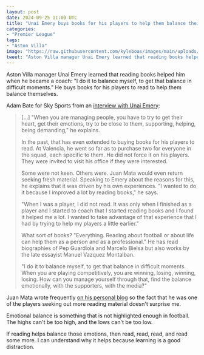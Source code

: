 ```yaml
---
layout: post
date: 2024-09-25 11:00 UTC
title: "Unai Emery buys books for his players to help them balance their emotions"
categories:
- "Premier League"
tags:
- "Aston Villa"
image: "https://raw.githubusercontent.com/kyleboas/images/main/uploads/2024/09/24/Image-24Sep2024_23:35:00.png"
tweet: "Aston Villa manager Unai Emery learned that reading books helped him when he became a coach, 'I do it to balance myself, to get that balance in difficult moments.' He buys books for his players to read to help them balance themselves..."
---
```


Aston Villa manager Unai Emery learned that reading books helped him when he became a coach: "I do it to balance myself, to get that balance in difficult moments." He buys books for his players to read to help them balance themselves.

<!---more--->

Adam Bate for Sky Sports from an [interview with Unai Emery](https://www.skysports.com/football/news/11677/13213849/unai-emery-interview):

> [...] "When you are managing people, you have to try to get their heart, get their emotions, try to be close to them, supporting, helping, being demanding," he explains.
> 
> In the past, that has even extended to buying books for his players to read. At Valencia, he went so far as to purchase two for everyone in the squad, each specific to them. He did not force it on his players. They were invited to visit his office if they were interested.
> 
> Some were not keen. Others were. Juan Mata would even return seeking fresh material. Speaking to Emery about the reasons for this, he explains that it was driven by his own experiences. "I wanted to do it because I improved a lot by reading books," he says.
> 
> "When I was a player, I did not read. It was only when I finished as a player and I started to coach that I started reading books and I found it helped me a lot. I wanted to take advantage of that experience that I had by trying to help my players a little earlier."
> 
> What sort of books? "Everything. Reading about football or about life can help them as a person and as a professional." He has read biographies of Pep Guardiola and Marcelo Bielsa but also works by the late essayist Manuel Vazquez Montalban.
> 
> "I do it to balance myself, to get that balance in difficult moments. When you are playing competitively, you are winning, losing, winning, losing. How can you manage yourself through that, find the balance emotionally, with the supporters, with the media?"

Juan Mata wrote frequently [on his personal blog](https://juanmata8.com/en/blog/) so the fact that he was one of the players seeking out more reading material doesn't surprise me.

Emotional balance is something that is not highlighted enough in football. The highs can't be too high, and the lows can't be too low.

If reading helps balance those emotions, then read, read, read, and read some more. I can understand why it helps because learning is a good distraction.